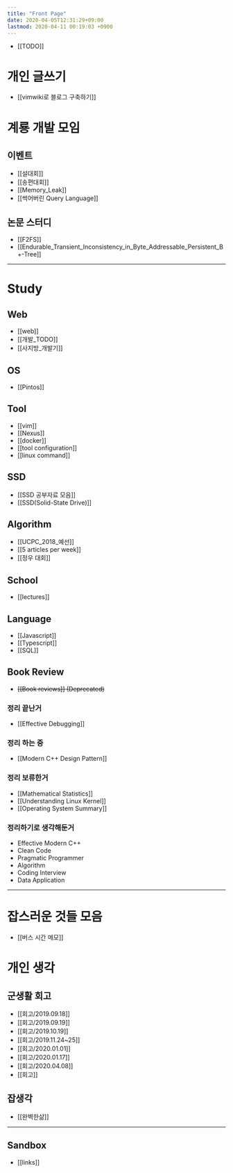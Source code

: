 ```yaml
---
title: "Front Page"
date: 2020-04-05T12:31:29+09:00
lastmod: 2020-04-11 00:19:03 +0900
---
```

* [[TODO]]
# 개인 글쓰기
 * [[vimwiki로 블로그 구축하기]]
# 계룡 개발 모임
## 이벤트
 * [[설대회]]
 * [[송편대회]]
 * [[Memory_Leak]]
 * [[썩어버린 Query Language]]
## 논문 스터디
 * [[F2FS]]
 * [[Endurable_Transient_Inconsistency_in_Byte_Addressable_Persistent_B+-Tree]]
---
# Study
## Web
 * [[web]]
 * [[개발_TODO]]
 * [[사지방_개발기]]
## OS
 * [[Pintos]]
## Tool
 * [[vim]]
 * [[Nexus]]
 * [[docker]]
 * [[tool configuration]]
 * [[linux command]]
## SSD
 * [[SSD 공부자료 모음]]
 * [[SSD(Solid-State Drive)]]
## Algorithm
 * [[UCPC_2018_예선]]
 * [[5 articles per week]]
 * [[정우 대회]]
## School
 * [[lectures]]
## Language
 * [[Javascript]]
 * [[Typescript]]
 * [[SQL]]
## Book Review
 * ~~[[Book reviews]] (Deprecated)~~
### 정리 끝난거
 * [[Effective Debugging]]
### 정리 하는 중
 * [[Modern C++ Design Pattern]]
### 정리 보류한거
 * [[Mathematical Statistics]]
 * [[Understanding Linux Kernel]]
 * [[Operating System Summary]]
### 정리하기로 생각해둔거
 * Effective Modern C++
 * Clean Code
 * Pragmatic Programmer
 * Algorithm
 * Coding Interview
 * Data Application
---
# 잡스러운 것들 모음
 * [[버스 시간 메모]]
# 개인 생각
## 군생활 회고
 * [[회고/2019.09.18]]
 * [[회고/2019.09.19]]
 * [[회고/2019.10.19]]
 * [[회고/2019.11.24~25]]
 * [[회고/2020.01.01]]
 * [[회고/2020.01.17]]
 * [[회고/2020.04.08]]
 * [[회고]]
## 잡생각
 * [[완벽한삶]]
---
## Sandbox
* [[links]]
